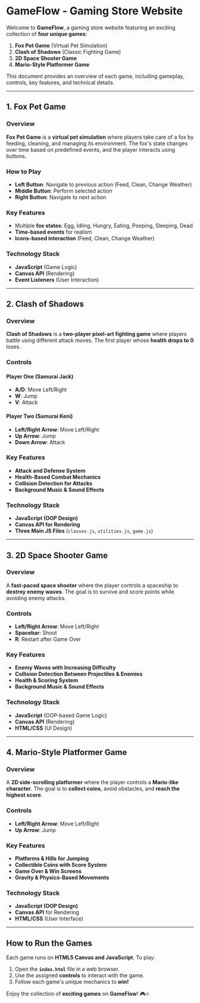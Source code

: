 # GameFlow - Gaming Store Website

Welcome to **GameFlow**, a gaming store website featuring an exciting collection of **four unique games**:

1. **Fox Pet Game** (Virtual Pet Simulation)
2. **Clash of Shadows** (Classic Fighting Game)
3. **2D Space Shooter Game**
4. **Mario-Style Platformer Game**

This document provides an overview of each game, including gameplay, controls, key features, and technical details.

---

## 1. Fox Pet Game

### Overview
**Fox Pet Game** is a **virtual pet simulation** where players take care of a fox by feeding, cleaning, and managing its environment. The fox's state changes over time based on predefined events, and the player interacts using buttons.

### How to Play
- **Left Button**: Navigate to previous action (Feed, Clean, Change Weather)
- **Middle Button**: Perform selected action
- **Right Button**: Navigate to next action

### Key Features
- Multiple **fox states**: Egg, Idling, Hungry, Eating, Pooping, Sleeping, Dead
- **Time-based events** for realism
- **Icons-based interaction** (Feed, Clean, Change Weather)

### Technology Stack
- **JavaScript** (Game Logic)
- **Canvas API** (Rendering)
- **Event Listeners** (User Interaction)

---

## 2. Clash of Shadows

### Overview
**Clash of Shadows** is a **two-player pixel-art fighting game** where players battle using different attack moves. The first player whose **health drops to 0** loses.

### Controls
#### **Player One (Samurai Jack)**
- **A/D**: Move Left/Right
- **W**: Jump
- **V**: Attack

#### **Player Two (Samurai Keni)**
- **Left/Right Arrow**: Move Left/Right
- **Up Arrow**: Jump
- **Down Arrow**: Attack

### Key Features
- **Attack and Defense System**
- **Health-Based Combat Mechanics**
- **Collision Detection for Attacks**
- **Background Music & Sound Effects**

### Technology Stack
- **JavaScript (OOP Design)**
- **Canvas API for Rendering**
- **Three Main JS Files** (`classes.js`, `utilities.js`, `game.js`)

---

## 3. 2D Space Shooter Game

### Overview
A **fast-paced space shooter** where the player controls a spaceship to **destroy enemy waves**. The goal is to survive and score points while avoiding enemy attacks.

### Controls
- **Left/Right Arrow**: Move Left/Right
- **Spacebar**: Shoot
- **R**: Restart after Game Over

### Key Features
- **Enemy Waves with Increasing Difficulty**
- **Collision Detection Between Projectiles & Enemies**
- **Health & Scoring System**
- **Background Music & Sound Effects**

### Technology Stack
- **JavaScript** (OOP-based Game Logic)
- **Canvas API** (Rendering)
- **HTML/CSS** (UI Design)

---

## 4. Mario-Style Platformer Game

### Overview
A **2D side-scrolling platformer** where the player controls a **Mario-like character**. The goal is to **collect coins**, avoid obstacles, and **reach the highest score**.

### Controls
- **Left/Right Arrow**: Move Left/Right
- **Up Arrow**: Jump

### Key Features
- **Platforms & Hills for Jumping**
- **Collectible Coins with Score System**
- **Game Over & Win Screens**
- **Gravity & Physics-Based Movements**

### Technology Stack
- **JavaScript (OOP Design)**
- **Canvas API** for Rendering
- **HTML/CSS** (User Interface)

---

## How to Run the Games
Each game runs on **HTML5 Canvas and JavaScript**. To play:
1. Open the **`index.html`** file in a web browser.
2. Use the assigned **controls** to interact with the game.
3. Follow each game's unique mechanics to **win!**

Enjoy the collection of **exciting games** on **GameFlow**! 🎮🔥
